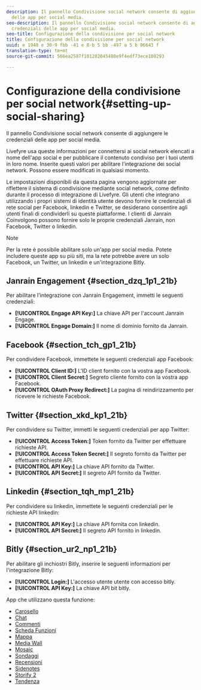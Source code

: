 ```yaml
---
description: Il pannello Condivisione social network consente di aggiungere le credenziali
  delle app per social media.
seo-description: Il pannello Condivisione social network consente di aggiungere le
  credenziali delle app per social media.
seo-title: Configurazione della condivisione per social network
title: Configurazione della condivisione per social network
uuid: e 1940 e 30-9 fbb -41 e 8-b 5 bb -497 a 5 b 06643 f
translation-type: tm+mt
source-git-commit: 566ea2587f101202045488e9f4edf73ece100293

---
```



# Configurazione della condivisione per social network{#setting-up-social-sharing}

Il pannello Condivisione social network consente di aggiungere le credenziali delle app per social media.

Livefyre usa queste informazioni per connettersi ai social network elencati a nome dell'app social e per pubblicare il contenuto condiviso per i tuoi utenti in loro nome. Inserite questi valori per abilitare l'integrazione dei social network. Possono essere modificati in qualsiasi momento.

Le impostazioni disponibili da questa pagina vengono aggiornate per riflettere il sistema di condivisione mediante social network, come definito durante il processo di integrazione di Livefyre. Gli utenti che integrano utilizzando i propri sistemi di identità utente devono fornire le credenziali di rete social per Facebook, linkedin e Twitter, se desiderano consentire agli utenti finali di condividerli su queste piattaforme. I clienti di Janrain Coinvolgono possono fornire solo le proprie credenziali Janrain, non Facebook, Twitter o linkedin.

>[!NOTE]
>
>Per la rete è possibile abilitare solo un'app per social media. Potete includere queste app su più siti, ma la rete potrebbe avere un solo Facebook, un Twitter, un linkedin e un'integrazione Bitly.

## Janrain Engagement {#section_dzq_1p1_21b}

Per abilitare l'integrazione con Janrain Engagement, immetti le seguenti credenziali:

* **[!UICONTROL Engage API Key:]** La chiave API per l'account Janrain Engage.
* **[!UICONTROL Engage Domain:]** Il nome di dominio fornito da Janrain.

## Facebook {#section_tch_gp1_21b}

Per condividere Facebook, immettete le seguenti credenziali app Facebook:

* **[!UICONTROL Client ID:]** L'ID client fornito con la vostra app Facebook.
* **[!UICONTROL Client Secret:]** Segreto cliente fornito con la vostra app Facebook.
* **[!UICONTROL OAuth Proxy Redirect:]** La pagina di reindirizzamento per ricevere le richieste Facebook.

## Twitter {#section_xkd_kp1_21b}

Per condividere su Twitter, immetti le seguenti credenziali per app Twitter:

* **[!UICONTROL Access Token:]** Token fornito da Twitter per effettuare richieste API.
* **[!UICONTROL Access Token Secret:]** Il segreto fornito da Twitter per effettuare richieste API.
* **[!UICONTROL API Key:]** La chiave API fornito da Twitter.
* **[!UICONTROL API Secret:]** Il segreto API fornito da Twitter.

## Linkedin {#section_tqh_mp1_21b}

Per condividere su linkedin, immettete le seguenti credenziali per le richieste API linkedin:

* **[!UICONTROL API Key:]** La chiave API fornita con linkedin.
* **[!UICONTROL API Secret:]** Il segreto API fornito in linkedin.

## Bitly {#section_ur2_np1_21b}

Per abilitare gli inchiostri Bitly, inserire le seguenti informazioni per l'integrazione Bitly:

* **[!UICONTROL Login:]** L'accesso utente utente con accesso bitly.
* **[!UICONTROL API Key:]** La chiave API bit bitly.



App che utilizzano questa funzione:
* [Carosello](/help/using/c-about-apps/c-carousel-app/c-carousel-app.md#c_carousel_app)
* [Chat](/help/using/c-about-apps/c-chat-app/c-chat-app.md#c_chat_app)
* [Commenti](/help/using/c-about-apps/c-comments/c-comments.md)
* [Scheda Funzioni](/help/using/c-about-apps/c-feature-card-app/c-feature-card-app.md#c_feature_card_app)
* [Mappa](/help/using/c-about-apps/c-map-app/c-map-app.md#c_map_app)
* [Media Wall](/help/using/c-about-apps/c-media-wall-app/c-media-wall-app.md#c_media_wall_app)
* [Mosaic](/help/using/c-about-apps/c-mosaic-app/c-mosaic-app.md#c_mosaic_app)
* [Sondaggi](/help/using/c-about-apps/c-polls-app/c-polls-app.md#c_polls_app)
* [Recensioni](/help/using/c-about-apps/c-reviews-app/c-reviews-app.md#c_reviews_app)
* [Sidenotes](/help/using/c-about-apps/c-sidenotes-app/c-sidenotes-app.md#c_sidenotes_app)
* [Storify 2](/help/using/c-about-apps/c-storify2/c-storify2.md#c_storify2)
* [Tendenza](/help/using/c-about-apps/c-trending-app/c-trending-app.md#c_trending_app)

